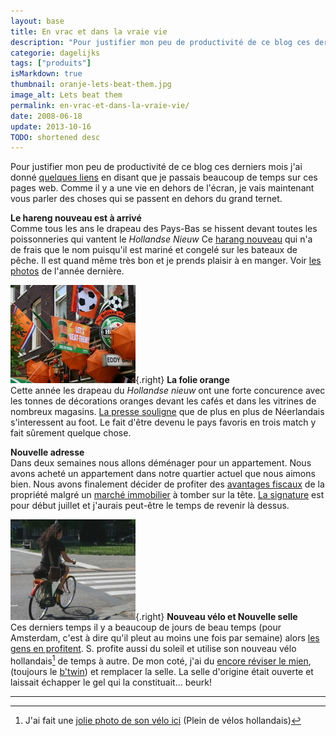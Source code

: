 ```yaml
---
layout: base
title: En vrac et dans la vraie vie
description: "Pour justifier mon peu de productivité de ce blog ces derniers mois j'ai donné quelques liens en disant que je passais beaucoup de temps sur ces pages web. Co"
categorie: dagelijks
tags: ["produits"]
isMarkdown: true
thumbnail: oranje-lets-beat-them.jpg
image_alt: Lets beat them
permalink: en-vrac-et-dans-la-vraie-vie/
date: 2008-06-18
update: 2013-10-16
TODO: shortened desc
---
```


Pour justifier mon peu de productivité de ce blog ces derniers mois j'ai donné [quelques liens](/en-vrac-et-sur-le-web) en disant que je passais beaucoup de temps sur ces pages web. Comme il y a une vie en dehors de l'écran, je vais maintenant vous parler des choses qui se passent en dehors du grand ternet.

**Le hareng nouveau est à arrivé**  
Comme tous les ans le drapeau des Pays-Bas se hissent devant toutes les poissonneries qui vantent le *Hollandse Nieuw* Ce [harang nouveau](/de-hollandse-nieuwe-haring) qui n'a de frais que le nom puisqu'il est mariné et congelé sur les bateaux de pêche. Il est quand même très bon et je prends plaisir à en manger. Voir [les photos](/hollandse-nieuwe-haring-photos) de l'année dernière.

![Lets beat them](oranje-lets-beat-them.jpg){.right}
**La folie orange**  
Cette année les drapeau du *Hollandse nieuw* ont une forte concurence avec les tonnes de décorations oranges devant les cafés et dans les vitrines de nombreux magasins. [La presse souligne](http://www.ambafrance.nl/spip.php?article9784) que de plus en plus de Néerlandais s'interessent au foot. Le fait d'être devenu le pays favoris en trois match y fait sûrement quelque chose.

**Nouvelle adresse**  
Dans deux semaines nous allons déménager pour un appartement. Nous avons acheté un appartement dans notre quartier actuel que nous aimons bien. Nous avons finalement décider de profiter des [avantages fiscaux](/credits-pays-bas) de la propriété malgré un [marché immobilier](/des-nouvelles-de-l-immobilier) à tomber sur la tête. [La signature](/signatures-week) est pour début juillet et j'aurais peut-être le temps de revenir là dessus.

![À vélo dans la rue](sophie-a-velo.jpg){.right}
**Nouveau vélo et Nouvelle selle**  
Ces derniers temps il y a beaucoup de jours de beau temps (pour Amsterdam, c'est à dire qu'il pleut au moins une fois par semaine) alors [les gens en profitent](/revisions-sous-le-soleil). S. profite aussi du soleil et utilise son nouveau vélo hollandais[^1] de temps à autre. De mon coté, j'ai du [encore réviser le mien](/revision-du-btwin), (toujours le [b'twin](/un-b-twin-a-amsterdam)) et remplacer la selle. La selle d'origine était ouverte et laissait échapper le gel qui la constituait... beurk!

---
[^1]: J'ai fait une [jolie photo de son vélo ici](/plein-de-velos-hollandais) (Plein de vélos hollandais)